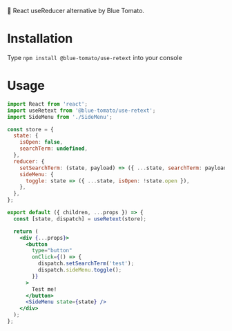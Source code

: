 🔐 React useReducer alternative by Blue Tomato.

# Installation
Type `npm install @blue-tomato/use-retext` into your console

# Usage
```jsx
import React from 'react';
import useRetext from '@blue-tomato/use-retext';
import SideMenu from './SideMenu';

const store = {
  state: {
    isOpen: false,
    searchTerm: undefined,
  },
  reducer: {
    setSearchTerm: (state, payload) => ({ ...state, searchTerm: payload }),
    sideMenu: {
      toggle: state => ({ ...state, isOpen: !state.open }),
    },
  },
};

export default ({ children, ...props }) => {
  const [state, dispatch] = useRetext(store);

  return (
    <div {...props}>
      <button
        type="button"
        onClick={() => {
          dispatch.setSearchTerm('test');
          dispatch.sideMenu.toggle();
        }}
      >
        Test me!
      </button>
      <SideMenu state={state} />
    </div>
  );
};
```
